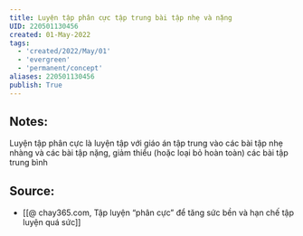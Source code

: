 ```yaml
---
title: Luyện tập phân cực tập trung bài tập nhẹ và nặng
UID: 220501130456
created: 01-May-2022
tags:
  - 'created/2022/May/01'
  - 'evergreen'
  - 'permanent/concept'
aliases: 220501130456
publish: True
---
```

## Notes:
Luyện tập phân cực là luyện tập với giáo án tập trung vào các bài tập nhẹ nhàng và các bài tập nặng, giảm thiểu (hoặc loại bỏ hoàn toàn) các bài tập trung bình

## Source:
- [[@ chay365.com, Tập luyện “phân cực” để tăng sức bền và hạn chế tập luyện quá sức]]
